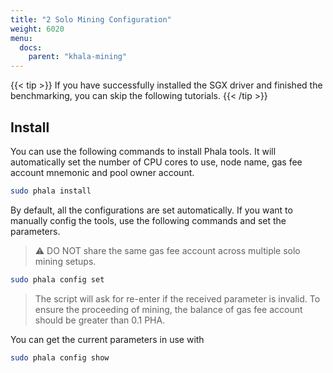 ```yaml
---
title: "2 Solo Mining Configuration"
weight: 6020
menu:
  docs:
    parent: "khala-mining"
---
```


{{< tip >}}
If you have successfully installed the SGX driver and finished the benchmarking, you can skip the following tutorials.
{{< /tip >}}

## Install

You can use the following commands to install Phala tools. It will automatically set the number of CPU cores to use, node name, gas fee account mnemonic and pool owner account.

```bash
sudo phala install
```

By default, all the configurations are set automatically. If you want to manually config the tools, use the following commands and set the parameters.

> :warning: DO NOT share the same gas fee account across multiple solo mining setups.

```bash
sudo phala config set
```

> The script will ask for re-enter if the received parameter is invalid.
> To ensure the proceeding of mining, the balance of gas fee account should be greater than 0.1 PHA.

You can get the current parameters in use with

```bash
sudo phala config show
```
